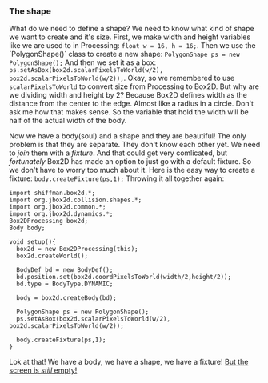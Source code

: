 ### The shape
What do we need to define a shape? We need to know what kind of shape we want to create and it's size. First, we make width and height variables like we are used to in Processing: `float w = 16, h = 16;`. Then we use the ´PolygonShape()´ class to create a new shape: `PolygonShape ps = new PolygonShape();` And then we set it as a box: `ps.setAsBox(box2d.scalarPixelsToWorld(w/2), box2d.scalarPixelsToWorld(w/2));`. Okay, so we remembered to use `scalarPixelsToWorld` to convert size from Processing to Box2D. But why are we dividing width and height by 2? Because Box2D defines width as the distance from the center to the edge. Almost like a radius in a circle. Don't ask me how that makes sense. So the variable that hold the width will be half of the actual width of the body. 

Now we have a body(soul) and a shape and they are beautiful! The only problem is that they are separate. They don't know each other yet. We need to _join_ them with a _fixture_. And that could get very comlicated, but _fortunately_ Box2D has made an option to just go with a default fixture. So we don't have to worry too much about it. Here is the easy way to create a fixture:  `body.createFixture(ps,1);` Throwing it all together again:

```
import shiffman.box2d.*;
import org.jbox2d.collision.shapes.*;
import org.jbox2d.common.*;
import org.jbox2d.dynamics.*;
Box2DProcessing box2d;
Body body;

void setup(){
  box2d = new Box2DProcessing(this);
  box2d.createWorld();
  
  BodyDef bd = new BodyDef();
  bd.position.set(box2d.coordPixelsToWorld(width/2,height/2));
  bd.type = BodyType.DYNAMIC;
  
  body = box2d.createBody(bd);
  
  PolygonShape ps = new PolygonShape();
  ps.setAsBox(box2d.scalarPixelsToWorld(w/2), box2d.scalarPixelsToWorld(w/2));
  
  body.createFixture(ps,1);
}
```

Lok at that! We have a body, we have a shape, we have a fixture! [But the screen is _still_ empty!](Display)
